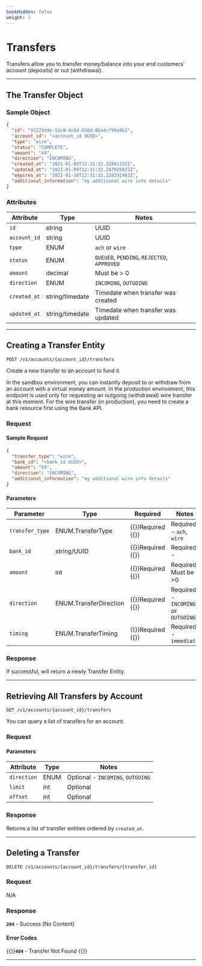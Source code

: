 ```yaml
---
bookHidden: false
weight: 3
---
```


# Transfers

Transfers allow you to transfer money/balance into your end customers' account (deposits) or out (withdrawal).

---

## The Transfer Object

### Sample Object

```json
{
  "id": "91223dde-52c8-4c8d-830d-06a4cf99a9b2",
  "account_id": "<account_id UUID>",
  "type": "wire",
  "status": "COMPLETE",
  "amount": "49",
  "direction": "INCOMING",
  "created_at": "2021-01-09T12:31:32.22841232Z",
  "updated_at": "2021-01-09T12:31:32.247925822Z",
  "expires_at": "2021-01-16T12:31:32.228332483Z",
  "additional_information": "my additional wire info details"
}
```

### Attributes

| Attribute    | Type            | Notes                                       |
| ------------ | --------------- | ------------------------------------------- |
| `id`         | string          | UUID                                        |
| `account_id` | string          | UUID                                        |
| `type`       | ENUM            | `ach` or `wire`                             |
| `status`     | ENUM            | `QUEUED`, `PENDING`, `REJECTED`, `APPROVED` |
| `amount`     | decimal         | Must be > 0                                 |
| `direction`  | ENUM            | `INCOMING`, `OUTGOING`                      |
| `created_at` | string/timedate | Timedate when transfer was created          |
| `updated_at` | string/timedate | Timedate when transfer was updated          |

---

## Creating a Transfer Entity

`POST /v1/accounts/{account_id}/transfers`

Create a new transfer to an account to fund it.

In the sandbox environment, you can instantly deposit to or withdraw from an account with a virtual money amount. In the production environment, this endpoint is used only for requesting an outgoing (withdrawal) wire transfer at this moment. For the wire transfer (in production), you need to create a bank resource first using the Bank API.

### Request

#### Sample Request

```json
{
  "transfer_type": "wire",
  "bank_id": "<bank_id UUID>",
  "amount": "50",
  "direction": "INCOMING",
  "additional_information": "my additional wire info details"
}
```

#### Parameters

| Parameter       | Type                   | Required                              | Notes                               |
| --------------- | ---------------------- | ------------------------------------- | ----------------------------------- |
| `transfer_type` | ENUM.TransferType      | {{<hint danger>}}Required {{</hint>}} | Required - `ach`, `wire`            |
| `bank_id`       | string/UUID            | {{<hint danger>}}Required {{</hint>}} | Required -                          |
| `amount`        | int                    | {{<hint danger>}}Required {{</hint>}} | Required. Must be >0                |
| `direction`     | ENUM.TransferDirection | {{<hint danger>}}Required {{</hint>}} | Required - `INCOMING` or `OUTGOING` |
| `timing`        | ENUM.TransferTiming    | {{<hint danger>}}Required {{</hint>}} | Required - `immediate`              |

### Response

If successful, will return a newly Transfer Entity.

---

## Retrieving All Transfers by Account

`GET /v1/accounts/{account_id}/transfers`

You can query a list of transfers for an account.

### Request

#### Parameters

| Attribute   | Type | Notes                             |
| ----------- | ---- | --------------------------------- |
| `direction` | ENUM | Optional - `INCOMING`, `OUTGOING` |
| `limit`     | int  | Optional                          |
| `offset`    | int  | Optional                          |

### Response

Returns a list of transfer entities ordered by `created_at`.

---

## Deleting a Transfer

`DELETE /v1/accounts/{account_id}/transfers/{transfer_id}`

### Request

N/A

### Response

**`204`** - Success (No Content)

#### Error Codes

{{<hint warning>}}**`404`** - Transfer Not Found {{</hint>}}

---
